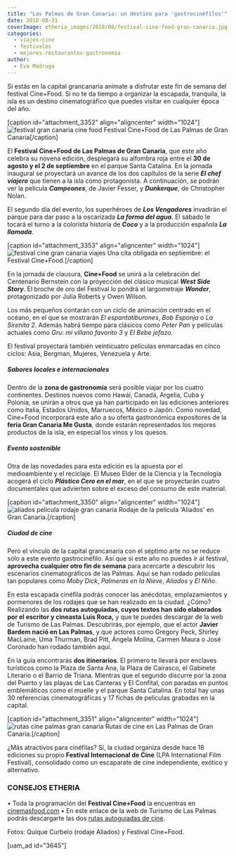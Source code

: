 ```yaml
---
title: "Las Palmas de Gran Canaria: un destino para 'gastrocinéfilos'"
date: 2018-08-31
coverImage: etheria_images/2018/08/festival-cine-food-gran-canaria.jpg
categories: 
  - viajes-cine
  - festivales
  - mejores-restaurantes-gastronomia
author: 
  - Eva Madruga
---
```


Si estás en la capital grancanaria anímate a disfrutar este fin de semana del festival Cine+Food. Si no te da tiempo a organizar la escapada, tranquila, la isla es un destino cinematográfico que puedes visitar en cualquier época del año.

\[caption id="attachment\_3352" align="aligncenter" width="1024"\]![festival gran canaria cine food](etheria_images/2018/08/festival-cine-food-gran-canaria-1024x682.jpg "Festival Cine+Food de Las Palmas de Gran Canaria") Festival Cine+Food de Las Palmas de Gran Canaria\[/caption\]

El **Festival Cine+Food de Las Palmas de Gran Canaria**, que este año celebra su novena edición, desplegará su alfombra roja entre el **30 de agosto y el 2 de septiembre** en el parque Santa Catalina. En la jornada inaugural se proyectará un avance de los dos capítulos de la serie **_El chef viajero_** que tienen a la isla como protagonista. A continuación, se podrán ver la película **_Campeones_**, de Javier Fesser, y _**Dunkerque**_, de Christopher Nolan.

El segundo día del evento, los superhéroes de _**Los Vengadores**_ invadirán el parque para dar paso a la oscarizada _**La forma del agua**_. El sábado le tocará el turno a la colorista historia de _**Coco**_ y a la producción española _**La llamada**_.

\[caption id="attachment\_3353" align="aligncenter" width="1024"\]![festival cine gran canaria viajes](etheria_images/2018/08/festival-cine-gran-canaria-1024x576.jpg "Una cita obligada en septiembre: el Festival Cine+Food.") Una cita obligada en septiembre: el Festival Cine+Food.\[/caption\]

En la jornada de clausura, **Cine+Food** se unirá a la celebración del Centenario Bernstein con la proyección del clásico musical _**West Side Story**_. El broche de oro del Festival lo pondrá el largometraje _**Wonder**_, protagonizado por Julia Roberts y Owen Wilson.

Los más pequeños contarán con un ciclo de animación centrado en el océano, en el que se mostrarán _El espantatiburones_, _Bob Esponja_ o _La Sirenita 2._ Además habrá tiempo para clásicos como _Peter Pan_ y películas actuales como _Gru: mi villano favorito 3_ y _El Bebe jefazo_.

El festival proyectará también veinticuatro películas enmarcadas en cinco ciclos: Asia, Bergman, Mujeres, Venezuela y Arte.

##### Sabores locales e internacionales

Dentro de la **zona de gastronomía** será posible viajar por los cuatro continentes. Destinos nuevos como Hawái, Canadá, Argelia, Cuba y Polonia, se unirán a otros que ya han participado en las ediciones anteriores como Italia, Estados Unidos, Marruecos, México o Japón. Como novedad, Cine+Food incorporará este año a su oferta gastronómica expositores de la **feria Gran Canaria Me Gusta**, donde estarán representados los mejores productos de la isla, en especial los vinos y los quesos.

##### Evento sostenible

Otra de las novedades para esta edición es la apuesta por el medioambiente y el reciclaje. El Museo Elder de la Ciencia y la Tecnología acogerá el ciclo **_Plástico Cero en el mar_**, en el que se proyectarán cuatro documentales que advierten sobre el exceso del consumo de este material.

\[caption id="attachment\_3350" align="aligncenter" width="1024"\]![aliados pelicula rodaje gran canaria](etheria_images/2018/08/Aliados-festival-las-palmas-gran-canaria-1024x683.jpg "Rodaje de la película 'Aliados' en Gran Canaria.") Rodaje de la película 'Aliados' en Gran Canaria.\[/caption\]

##### Ciudad de cine

Pero el vínculo de la capital grancanaria con el séptimo arte no se reduce sólo a este evento gastrocinéfilo. Así que si este año no puedes ir al festival, **aprovecha cualquier otro fin de semana** para acercarte a descubrir los escenarios cinematográficos de las Palmas. Aquí se han rodado películas tan populares como _Moby Dick_, _Palmeras en la Nieve_, _Aliados_ y _El Niño_.

En esta escapada cinéfila podrás conocer las anécdotas, emplazamientos y pormenores de los rodajes que se han realizado en la ciudad. ¿Cómo? Realizando las **dos rutas autoguiadas, cuyos textos han sido elaborados por el escritor y cineasta Luis Roca,** y que te puedes descargar de la web de Turismo de Las Palmas. Descubrirás, por ejemplo, que el actor **Javier Bardem nació en Las Palmas**, y que actores como Gregory Peck, Shirley MacLaine, Uma Thurman, Brad Pitt, Ángela Molina, Carmen Maura o José Coronado han rodado también aquí.

En la guía encontrarás **dos itinerarios**. El primero te llevará por enclaves turísticos como la Plaza de Santa Ana, la Plaza de Cairasco, el Gabinete Literario o el Barrio de Triana. Mientras que el segundo discurre por la zona del Puerto y las playas de Las Canteras y El Confital, con paradas en puntos emblemáticos como el muelle y el parque Santa Catalina. En total hay unas 30 referencias cinematográficas y 17 fichas de películas grabadas en la capital.

\[caption id="attachment\_3351" align="aligncenter" width="1024"\]![rutas cine palmas gran canaria](etheria_images/2018/08/arte-escondido-las-palmas-gran-canaria-1024x768.jpg "Rutas de cine en Las Palmas de Gran Canaria.") Rutas de cine en Las Palmas de Gran Canaria.\[/caption\]

¿Más atractivos para cinéfilas? Sí, la ciudad organiza desde hace 18 ediciones su propio **Festival Internacional de Cine** (LPA International Film Festival), consolidado como un escaparate de cine independiente, exótico y alternativo.

### CONSEJOS ETHERIA

• Toda la programación del **Festival Cine+Food** la encuentras en [cinemasfood.com](http://cinemasfood.com) • En este enlace de la web de Turismo de Las Palmas podrás descargarte las dos [rutas autoguiadas de cine](http://lpavisit.com/es/que-hacer/experiencias/rutas-urbanas/2358-rutas-de-cine).

Fotos: Quique Curbelo (rodaje Aliados) y Festival Cine+Food.

\[uam\_ad id="3645"\]
